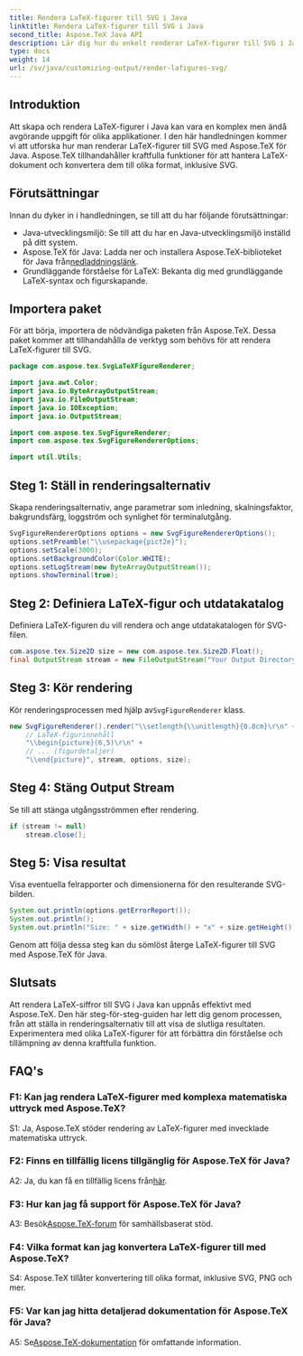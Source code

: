 ```yaml
---
title: Rendera LaTeX-figurer till SVG i Java
linktitle: Rendera LaTeX-figurer till SVG i Java
second_title: Aspose.TeX Java API
description: Lär dig hur du enkelt renderar LaTeX-figurer till SVG i Java med Aspose.TeX. Följ denna steg-för-steg-guide för sömlös integration.
type: docs
weight: 14
url: /sv/java/customizing-output/render-lafigures-svg/
---
```

## Introduktion

Att skapa och rendera LaTeX-figurer i Java kan vara en komplex men ändå avgörande uppgift för olika applikationer. I den här handledningen kommer vi att utforska hur man renderar LaTeX-figurer till SVG med Aspose.TeX för Java. Aspose.TeX tillhandahåller kraftfulla funktioner för att hantera LaTeX-dokument och konvertera dem till olika format, inklusive SVG.

## Förutsättningar

Innan du dyker in i handledningen, se till att du har följande förutsättningar:

- Java-utvecklingsmiljö: Se till att du har en Java-utvecklingsmiljö inställd på ditt system.
-  Aspose.TeX för Java: Ladda ner och installera Aspose.TeX-biblioteket för Java från[nedladdningslänk](https://releases.aspose.com/tex/java/).
- Grundläggande förståelse för LaTeX: Bekanta dig med grundläggande LaTeX-syntax och figurskapande.

## Importera paket

För att börja, importera de nödvändiga paketen från Aspose.TeX. Dessa paket kommer att tillhandahålla de verktyg som behövs för att rendera LaTeX-figurer till SVG.

```java
package com.aspose.tex.SvgLaTeXFigureRenderer;

import java.awt.Color;
import java.io.ByteArrayOutputStream;
import java.io.FileOutputStream;
import java.io.IOException;
import java.io.OutputStream;

import com.aspose.tex.SvgFigureRenderer;
import com.aspose.tex.SvgFigureRendererOptions;

import util.Utils;
```

## Steg 1: Ställ in renderingsalternativ

Skapa renderingsalternativ, ange parametrar som inledning, skalningsfaktor, bakgrundsfärg, loggström och synlighet för terminalutgång.

```java
SvgFigureRendererOptions options = new SvgFigureRendererOptions();
options.setPreamble("\\usepackage{pict2e}");
options.setScale(3000);
options.setBackgroundColor(Color.WHITE);
options.setLogStream(new ByteArrayOutputStream());
options.showTerminal(true);
```

## Steg 2: Definiera LaTeX-figur och utdatakatalog

Definiera LaTeX-figuren du vill rendera och ange utdatakatalogen för SVG-filen.

```java
com.aspose.tex.Size2D size = new com.aspose.tex.Size2D.Float();
final OutputStream stream = new FileOutputStream("Your Output Directory" + "text-and-formula.svg");
```

## Steg 3: Kör rendering

 Kör renderingsprocessen med hjälp av`SvgFigureRenderer` klass.

```java
new SvgFigureRenderer().render("\\setlength{\\unitlength}{0.8cm}\r\n" +
    // LaTeX-figurinnehåll
    "\\begin{picture}(6,5)\r\n" +
    // ... (figurdetaljer)
    "\\end{picture}", stream, options, size);
```

## Steg 4: Stäng Output Stream

Se till att stänga utgångsströmmen efter rendering.

```java
if (stream != null)
    stream.close();
```

## Steg 5: Visa resultat

Visa eventuella felrapporter och dimensionerna för den resulterande SVG-bilden.

```java
System.out.println(options.getErrorReport());
System.out.println();
System.out.println("Size: " + size.getWidth() + "x" + size.getHeight());
```

Genom att följa dessa steg kan du sömlöst återge LaTeX-figurer till SVG med Aspose.TeX för Java.

## Slutsats

Att rendera LaTeX-siffror till SVG i Java kan uppnås effektivt med Aspose.TeX. Den här steg-för-steg-guiden har lett dig genom processen, från att ställa in renderingsalternativ till att visa de slutliga resultaten. Experimentera med olika LaTeX-figurer för att förbättra din förståelse och tillämpning av denna kraftfulla funktion.

## FAQ's

### F1: Kan jag rendera LaTeX-figurer med komplexa matematiska uttryck med Aspose.TeX?

S1: Ja, Aspose.TeX stöder rendering av LaTeX-figurer med invecklade matematiska uttryck.

### F2: Finns en tillfällig licens tillgänglig för Aspose.TeX för Java?

 A2: Ja, du kan få en tillfällig licens från[här](https://purchase.aspose.com/temporary-license/).

### F3: Hur kan jag få support för Aspose.TeX för Java?

 A3: Besök[Aspose.TeX-forum](https://forum.aspose.com/c/tex/47) för samhällsbaserat stöd.

### F4: Vilka format kan jag konvertera LaTeX-figurer till med Aspose.TeX?

S4: Aspose.TeX tillåter konvertering till olika format, inklusive SVG, PNG och mer.

### F5: Var kan jag hitta detaljerad dokumentation för Aspose.TeX för Java?

 A5: Se[Aspose.TeX-dokumentation](https://reference.aspose.com/tex/java/) för omfattande information.